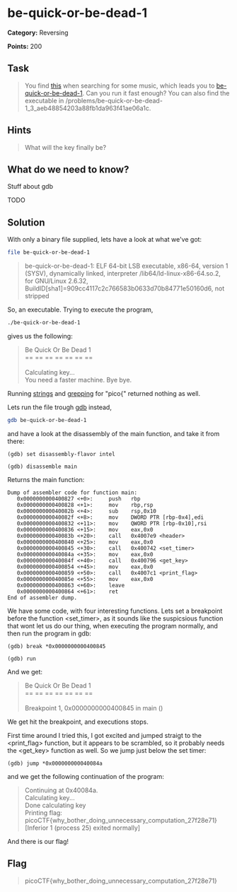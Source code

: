 # be-quick-or-be-dead-1

**Category:** Reversing

**Points:** 200

## Task

> You find [this](https://www.youtube.com/watch?v=CTt1vk9nM9c) when searching for some music, which leads you to [be-quick-or-be-dead-1](Files/be-quick-or-be-dead-1). Can you run it fast enough? You can also find the executable in /problems/be-quick-or-be-dead-1_3_aeb48854203a88fb1da963f41ae06a1c. 


## Hints

> What will the key finally be?


## What do we need to know?

Stuff about gdb

TODO

## Solution

With only a binary file supplied, lets have a look at what we've got:

```bash
file be-quick-or-be-dead-1
```

> be-quick-or-be-dead-1: ELF 64-bit LSB executable, x86-64, version 1 (SYSV), dynamically linked, interpreter /lib64/ld-linux-x86-64.so.2, for GNU/Linux 2.6.32, BuildID[sha1]=909cc4117c2c766583b0633d70b84771e50160d6, not stripped

So, an executable.
Trying to execute the program, 

```bash
./be-quick-or-be-dead-1
```

gives us the following:

> Be Quick Or Be Dead 1<br/>
> == == == == == == == <br/>
> <br/>
> Calculating key...<br/>
> You need a faster machine. Bye bye.<br/>

Running [strings](https://linux.die.net/man/1/strings) and [grepping](https://linux.die.net/man/1/grep) for "pico{" returned nothing as well.

Lets run the file trough [gdb](https://www.gnu.org/software/gdb/) instead,

```bash
gdb be-quick-or-be-dead-1
```

and have a look at the disassembly of the main function, and take it from there:

```gdb
(gdb) set disassembly-flavor intel

(gdb) disassemble main
```

Returns the main function:

```assembly
Dump of assembler code for function main:
   0x0000000000400827 <+0>:     push   rbp
   0x0000000000400828 <+1>:     mov    rbp,rsp
   0x000000000040082b <+4>:     sub    rsp,0x10
   0x000000000040082f <+8>:     mov    DWORD PTR [rbp-0x4],edi
   0x0000000000400832 <+11>:    mov    QWORD PTR [rbp-0x10],rsi
   0x0000000000400836 <+15>:    mov    eax,0x0
   0x000000000040083b <+20>:    call   0x4007e9 <header>
   0x0000000000400840 <+25>:    mov    eax,0x0
   0x0000000000400845 <+30>:    call   0x400742 <set_timer>
   0x000000000040084a <+35>:    mov    eax,0x0
   0x000000000040084f <+40>:    call   0x400796 <get_key>
   0x0000000000400854 <+45>:    mov    eax,0x0
   0x0000000000400859 <+50>:    call   0x4007c1 <print_flag>
   0x000000000040085e <+55>:    mov    eax,0x0
   0x0000000000400863 <+60>:    leave
   0x0000000000400864 <+61>:    ret
End of assembler dump.
```

We have some code, with four interesting functions. Lets set a breakpoint before the function <set_timer>, as it sounds like the suspicsious function that wont let us do our thing, when executing the program normally, and then run the program in gdb:

```gdb
(gdb) break *0x0000000000400845

(gdb) run
```

And we get:

> Be Quick Or Be Dead 1<br/>
> == == == == == == == <br/>
> <br/>
> Breakpoint 1, 0x0000000000400845 in main ()<br/>

We get hit the breakpoint, and executions stops. 

First time around I tried this, I got excited and jumped straigt to the <print_flag> function, but it appears to be scrambled, so it probably needs the <get_key> function as well. So we jump just below the set timer:

```gdb
(gdb) jump *0x000000000040084a
```

and we get the following continuation of the program:

> Continuing at 0x40084a.<br/>
> Calculating key...<br/>
> Done calculating key<br/>
> Printing flag:<br/>
> picoCTF{why_bother_doing_unnecessary_computation_27f28e71}<br/>
> [Inferior 1 (process 25) exited normally]

And there is our flag!

## Flag

> picoCTF{why_bother_doing_unnecessary_computation_27f28e71}
